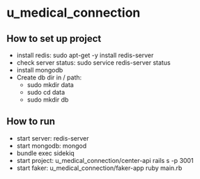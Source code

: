 # u_medical_connection
## How to set up project 
- install redis: sudo apt-get -y install redis-server
- check server status: sudo service redis-server status
- install mongodb
- Create db dir in / path: 
  - sudo mkdir data
  - sudo cd data
  - sudo mkdir db

## How to run
- start server: redis-server
- start mongodb: mongod
- bundle exec sidekiq
- start project: u_medical_connection/center-api rails s -p 3001
- start faker: u_medical_connection/faker-app ruby main.rb
